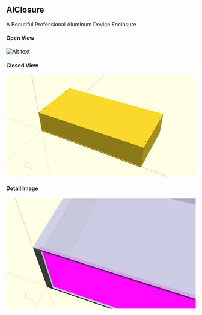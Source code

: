 ## AlClosure
A Beautiful Professional Aluminum Device Enclosure

#### Open View
![Alt text](/images/AlClosure.rendered.open.600.png?raw=true)

#### Closed View
![Alt text](/images/AlClosure.redered.closed.600.png?raw=true)

#### Detail Image
![Alt text](/images/AlClosure.detail.600.png?raw=true)

